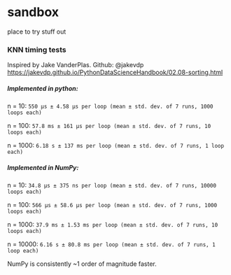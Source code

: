 # sandbox
place to try stuff out


### KNN timing tests
Inspired by Jake VanderPlas. Github: @jakevdp
https://jakevdp.github.io/PythonDataScienceHandbook/02.08-sorting.html

##### Implemented in python:
n = 10:
`550 µs ± 4.58 µs per loop (mean ± std. dev. of 7 runs, 1000 loops each)`

n = 100: `57.8 ms ± 161 µs per loop (mean ± std. dev. of 7 runs, 10 loops each)`

n = 1000: `6.18 s ± 137 ms per loop (mean ± std. dev. of 7 runs, 1 loop each)`


##### Implemented in NumPy:
n = 10: `34.8 µs ± 375 ns per loop (mean ± std. dev. of 7 runs, 10000 loops each)`

n = 100: `566 µs ± 58.6 µs per loop (mean ± std. dev. of 7 runs, 1000 loops each)`

n = 1000: `37.9 ms ± 1.53 ms per loop (mean ± std. dev. of 7 runs, 10 loops each)`

n = 10000: `6.16 s ± 80.8 ms per loop (mean ± std. dev. of 7 runs, 1 loop each)`

NumPy is consistently ~1 order of magnitude faster.